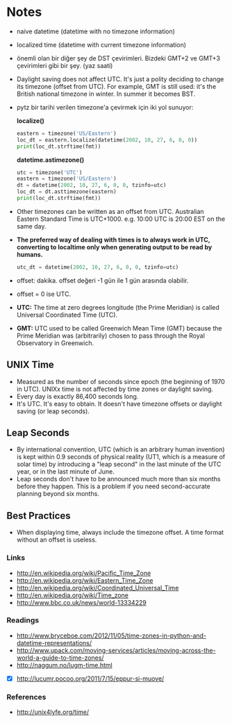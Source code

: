 # Notes

* naive datetime (datetime with no timezone information)
* localized time (datetime with current timezone information)
* önemli olan bir diğer şey de DST çevirimleri. Bizdeki GMT+2 ve GMT+3
  çevirimleri gibi bir şey. (yaz saati)
* Daylight saving does not affect UTC. It's just a polity deciding to change
  its timezone (offset from UTC). For example, GMT is still used: it's the
  British national timezone in winter. In summer it becomes BST.
* pytz bir tarihi verilen timezone'a çevirmek için iki yol sunuyor:

  **localize()**
  ```py
  eastern = timezone('US/Eastern')
  loc_dt = eastern.localize(datetime(2002, 10, 27, 6, 0, 0))
  print(loc_dt.strftime(fmt))
  ```

  **datetime.astimezone()**
  ```py
  utc = timezone('UTC')
  eastern = timezone('US/Eastern')
  dt = datetime(2002, 10, 27, 6, 0, 0, tzinfo=utc)
  loc_dt = dt.asttimezone(eastern)
  print(loc_dt.strftime(fmt))
  ```
* Other timezones can be written as an offset from UTC. Australian Eastern
  Standard Time is UTC+1000. e.g. 10:00 UTC is 20:00 EST on the same day.
* **The preferred way of dealing with times is to always work in UTC,
  converting to localtime only when generating output to be read by humans.**

  ```py
  utc_dt = datetime(2002, 10, 27, 6, 0, 0, tzinfo=utc)
  ```
* offset: dakika. offset değeri -1 gün ile 1 gün arasında olabilir.
* offset = 0 ise UTC.
* **UTC:** The time at zero degrees longitude (the Prime Meridian) is called
  Universal Coordinated Time (UTC).
* **GMT:** UTC used to be called Greenwich Mean Time (GMT) because the Prime
  Meridian was (arbitrarily) chosen to pass through the Royal Observatory in
  Greenwich.

## UNIX Time

* Measured as the number of seconds since epoch (the beginning of 1970 in
  UTC). UNIXx time is not affected by time zones or daylight saving.
* Every day is exactly 86,400 seconds long.
* It's UTC. It's easy to obtain. It doesn't have timezone offsets or daylight
  saving (or leap seconds).

## Leap Seconds

* By international convention, UTC (which is an arbitrary human invention) is
  kept within 0.9 seconds of physical reality (UT1, which is a measure of
  solar time) by introducing a "leap second" in the last minute of the UTC
  year, or in the last minute of June.
* Leap seconds don't have to be announced much more than six months before
  they happen. This is a problem if you need second-accurate planning beyond
  six months.

## Best Practices

* When displaying time, always include the timezone offset. A time format
  without an offset is useless.

### Links

* http://en.wikipedia.org/wiki/Pacific_Time_Zone
* http://en.wikipedia.org/wiki/Eastern_Time_Zone
* http://en.wikipedia.org/wiki/Coordinated_Universal_Time
* http://en.wikipedia.org/wiki/Time_zone
* http://www.bbc.co.uk/news/world-13334229

### Readings

* http://www.bryceboe.com/2012/11/05/time-zones-in-python-and-datetime-representations/
* http://www.upack.com/moving-services/articles/moving-across-the-world-a-guide-to-time-zones/
* http://naggum.no/lugm-time.html
* [x] http://lucumr.pocoo.org/2011/7/15/eppur-si-muove/

### References

* http://unix4lyfe.org/time/
